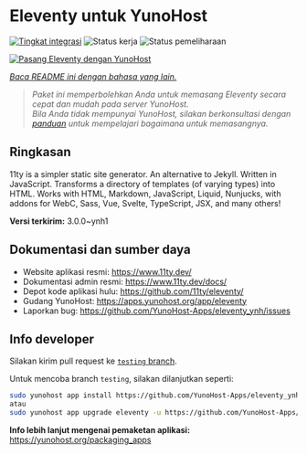 <!--
N.B.: README ini dibuat secara otomatis oleh <https://github.com/YunoHost/apps/tree/master/tools/readme_generator>
Ini TIDAK boleh diedit dengan tangan.
-->

# Eleventy untuk YunoHost

[![Tingkat integrasi](https://apps.yunohost.org/badge/integration/eleventy)](https://ci-apps.yunohost.org/ci/apps/eleventy/)
![Status kerja](https://apps.yunohost.org/badge/state/eleventy)
![Status pemeliharaan](https://apps.yunohost.org/badge/maintained/eleventy)

[![Pasang Eleventy dengan YunoHost](https://install-app.yunohost.org/install-with-yunohost.svg)](https://install-app.yunohost.org/?app=eleventy)

*[Baca README ini dengan bahasa yang lain.](./ALL_README.md)*

> *Paket ini memperbolehkan Anda untuk memasang Eleventy secara cepat dan mudah pada server YunoHost.*  
> *Bila Anda tidak mempunyai YunoHost, silakan berkonsultasi dengan [panduan](https://yunohost.org/install) untuk mempelajari bagaimana untuk memasangnya.*

## Ringkasan

11ty is a simpler static site generator. An alternative to Jekyll. Written in JavaScript. Transforms a directory of templates (of varying types) into HTML.
Works with HTML, Markdown, JavaScript, Liquid, Nunjucks, with addons for WebC, Sass, Vue, Svelte, TypeScript, JSX, and many others!


**Versi terkirim:** 3.0.0~ynh1
## Dokumentasi dan sumber daya

- Website aplikasi resmi: <https://www.11ty.dev/>
- Dokumentasi admin resmi: <https://www.11ty.dev/docs/>
- Depot kode aplikasi hulu: <https://github.com/11ty/eleventy/>
- Gudang YunoHost: <https://apps.yunohost.org/app/eleventy>
- Laporkan bug: <https://github.com/YunoHost-Apps/eleventy_ynh/issues>

## Info developer

Silakan kirim pull request ke [`testing` branch](https://github.com/YunoHost-Apps/eleventy_ynh/tree/testing).

Untuk mencoba branch `testing`, silakan dilanjutkan seperti:

```bash
sudo yunohost app install https://github.com/YunoHost-Apps/eleventy_ynh/tree/testing --debug
atau
sudo yunohost app upgrade eleventy -u https://github.com/YunoHost-Apps/eleventy_ynh/tree/testing --debug
```

**Info lebih lanjut mengenai pemaketan aplikasi:** <https://yunohost.org/packaging_apps>
